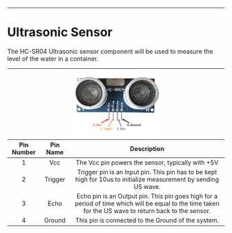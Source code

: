 ___
# Ultrasonic Sensor

The HC-SR04 Ultrasonic sensor component will be used to measure the level of the water in a container.
___
<p align="center">
    <img src="images/Ultrasonic.png" width="40%">
</p>

**Pin Number**|**Pin Name**|**Description**
:-----:|:-----:|:-----:
1|Vcc|The Vcc pin powers the sensor, typically with +5V
2|Trigger|Trigger pin is an Input pin. This pin has to be kept high for 10us to initialize measurement by sending US wave.
3|Echo|Echo pin is an Output pin. This pin goes high for a period of time which will be equal to the time taken for the US wave to return back to the sensor.
4|Ground|This pin is connected to the Ground of the system.